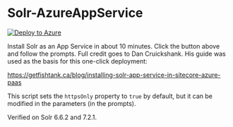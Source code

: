 # Solr-AzureAppService

[![Deploy to Azure](https://azuredeploy.net/deploybutton.png)](https://azuredeploy.net/)

Install Solr as an App Service in about 10 minutes. Click the button above and follow the prompts. Full credit goes to Dan Cruickshank. His guide was used as the basis for this one-click deployment:

https://getfishtank.ca/blog/installing-solr-app-service-in-sitecore-azure-paas

This script sets the `httpsOnly` property to `true` by default, but it can be modified in the parameters (in the prompts).

Verified on Solr 6.6.2 and 7.2.1. 